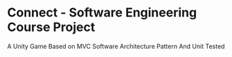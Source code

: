 # Connect - Software Engineering Course Project
A Unity Game
Based on MVC Software Architecture Pattern
And Unit Tested
